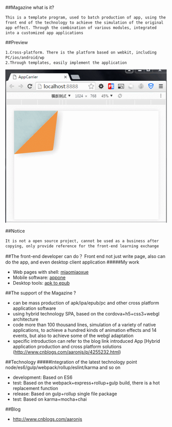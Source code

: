 ##Magazine what is it?
```
This is a template program, used to batch production of app, using the front end of the technology to achieve the simulation of the original app effect. Through the combination of various modules, integrated into a customized app applications
```

##Preview
```
1.Cross-platform. There is the platform based on webkit, including PC/ios/android/wp
2.Through templates, easily implement the application
```
![](https://github.com/JsAaron/res/blob/master/horizontal.gif)  


##Notice
```
It is not a open source project, cannot be used as a business after copying, only provide reference for the front-end learning exchange
```

##The front-end developer can do？
Front end not just write page, also can do the app, and even desktop client application
#####My work
* Web pages with shell: [miaomiaoxue](http://www.miaomiaoxue.com/)
* Mobile software: [appone](http://www.appone.cn/)
* Desktop tools: [apk to epub](http://www.cnblogs.com/aaronjs/p/4912316.html)


##The support of the Magazine ?
* can be mass production of apk/ipa/epub/pc and other cross platform application software
* using hybrid technology SPA, based on the cordova+h5+css3+webgl architecture
* code more than 100 thousand lines, simulation of a variety of native applications, to achieve a hundred kinds of animation effects and 14 events, but also to achieve some of the webgl adaptation
* specific introduction can refer to the blog link introduced App [Hybrid application production and cross platform solutions (http://www.cnblogs.com/aaronjs/p/4255232.html)


##Technology
#####Integration of the latest technology point node/es6/gulp/webpack/rollup/eslint/karma and so on
* development: Based on ES6
* test: Based on the webpack+express+rollup+gulp build, there is a hot replacement function
* release: Based on gulp+rollup single file package
* test: Based on karma+mocha+chai

##Blog
* http://www.cnblogs.com/aaronjs
